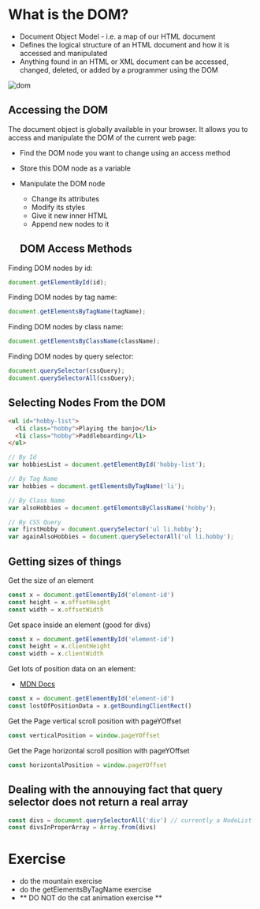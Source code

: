 # What is the DOM?
- Document Object Model - i.e. a map of our HTML document
- Defines the logical structure of an HTML document and how it is accessed and manipulated
- Anything found in an HTML or XML document can be accessed, changed, deleted, or added by a programmer using the DOM

![dom](https://www.teaching-materials.org/jsweb/images/domtree.png)

## Accessing the DOM
The document object is globally available in your browser.
It allows you to access and manipulate the DOM of the current web page:
- Find the DOM node you want to change using an access method
- Store this DOM node as a variable
- Manipulate the DOM node
  - Change its attributes
  - Modify its styles
  - Give it new inner HTML
  - Append new nodes to it
  
  
  ## DOM Access Methods
Finding DOM nodes by id:
```js
document.getElementById(id);
```
Finding DOM nodes by tag name:
```js
document.getElementsByTagName(tagName);
```
Finding DOM nodes by class name:
```js
document.getElementsByClassName(className);
```
Finding DOM nodes by query selector:
```js
document.querySelector(cssQuery);
document.querySelectorAll(cssQuery);
```

## Selecting Nodes From the DOM
```html
<ul id="hobby-list">
  <li class="hobby">Playing the banjo</li>
  <li class="hobby">Paddleboarding</li>
</ul>
```
```js
// By Id
var hobbiesList = document.getElementById('hobby-list');

// By Tag Name
var hobbies = document.getElementsByTagName('li');

// By Class Name
var alsoHobbies = document.getElementsByClassName('hobby');

// By CSS Query
var firstHobby = document.querySelector('ul li.hobby');
var againAlsoHobbies = document.querySelectorAll('ul li.hobby');
```

## Getting sizes of things
Get the size of an element
```js
const x = document.getElementById('element-id')
const height = x.offsetHeight
const width = x.offsetWidth
```

Get space inside an element (good for divs)
```js
const x = document.getElementById('element-id')
const height = x.clientHeight
const width = x.clientWidth
```

Get lots of position data on an element:
- [MDN Docs](https://developer.mozilla.org/en-US/docs/Web/API/Element/getBoundingClientRect)
```js
const x = document.getElementById('element-id')
const lostOfPositionData = x.getBoundingClientRect()
```

Get the Page vertical scroll position with pageYOffset
```js
const verticalPosition = window.pageYOffset
```
Get the Page horizontal scroll position with pageYOffset
```js
const horizontalPosition = window.pageYOffset
```

## Dealing with the annouying fact that query selector does not return a real array
```js
const divs = document.querySelectorAll('div') // currently a NodeList
const divsInProperArray = Array.from(divs)
```


# Exercise
- do the mountain exercise
- do the getElementsByTagName exercise
- ** DO NOT do the cat animation exercise **
